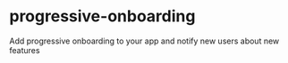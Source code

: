 # progressive-onboarding
Add progressive onboarding to your app and notify new users about new features
